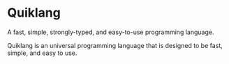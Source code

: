 # Quiklang

A fast, simple, strongly-typed, and easy-to-use programming language.

Quiklang is an universal programming language that is designed to be fast, simple, and easy to use.